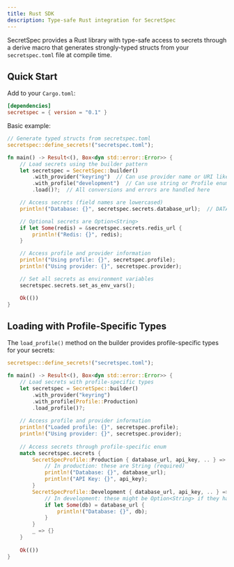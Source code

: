 ```yaml
---
title: Rust SDK
description: Type-safe Rust integration for SecretSpec
---
```


SecretSpec provides a Rust library with type-safe access to secrets through a derive macro that generates strongly-typed structs from your `secretspec.toml` file at compile time.

## Quick Start

Add to your `Cargo.toml`:

```toml
[dependencies]
secretspec = { version = "0.1" }
```

Basic example:

```rust
// Generate typed structs from secretspec.toml
secretspec::define_secrets!("secretspec.toml");

fn main() -> Result<(), Box<dyn std::error::Error>> {
    // Load secrets using the builder pattern
    let secretspec = SecretSpec::builder()
        .with_provider("keyring")  // Can use provider name or URI like "dotenv:/path/to/.env"
        .with_profile("development")  // Can use string or Profile enum
        .load()?;  // All conversions and errors are handled here

    // Access secrets (field names are lowercased)
    println!("Database: {}", secretspec.secrets.database_url);  // DATABASE_URL → database_url

    // Optional secrets are Option<String>
    if let Some(redis) = &secretspec.secrets.redis_url {
        println!("Redis: {}", redis);
    }

    // Access profile and provider information
    println!("Using profile: {}", secretspec.profile);
    println!("Using provider: {}", secretspec.provider);

    // Set all secrets as environment variables
    secretspec.secrets.set_as_env_vars();

    Ok(())
}
```

## Loading with Profile-Specific Types

The `load_profile()` method on the builder provides profile-specific types for your secrets:

```rust
secretspec::define_secrets!("secretspec.toml");

fn main() -> Result<(), Box<dyn std::error::Error>> {
    // Load secrets with profile-specific types
    let secretspec = SecretSpec::builder()
        .with_provider("keyring")
        .with_profile(Profile::Production)
        .load_profile()?;
    
    // Access profile and provider information
    println!("Loaded profile: {}", secretspec.profile);
    println!("Using provider: {}", secretspec.provider);
    
    // Access secrets through profile-specific enum
    match secretspec.secrets {
        SecretSpecProfile::Production { database_url, api_key, .. } => {
            // In production: these are String (required)
            println!("Database: {}", database_url);
            println!("API Key: {}", api_key);
        }
        SecretSpecProfile::Development { database_url, api_key, .. } => {
            // In development: these might be Option<String> if they have defaults
            if let Some(db) = database_url {
                println!("Database: {}", db);
            }
        }
        _ => {}
    }
    
    Ok(())
}
```

